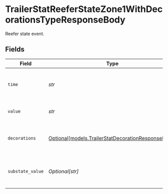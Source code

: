 # TrailerStatReeferStateZone1WithDecorationsTypeResponseBody

Reefer state event.


## Fields

| Field                                                                                                | Type                                                                                                 | Required                                                                                             | Description                                                                                          | Example                                                                                              |
| ---------------------------------------------------------------------------------------------------- | ---------------------------------------------------------------------------------------------------- | ---------------------------------------------------------------------------------------------------- | ---------------------------------------------------------------------------------------------------- | ---------------------------------------------------------------------------------------------------- |
| `time`                                                                                               | *str*                                                                                                | :heavy_check_mark:                                                                                   | UTC timestamp in RFC 3339 format.                                                                    | 2020-01-27T07:06:25Z                                                                                 |
| `value`                                                                                              | *str*                                                                                                | :heavy_check_mark:                                                                                   | The state zone 1 of the reefer.                                                                      | `Off`, `On`                                                                                          |
| `decorations`                                                                                        | [Optional[models.TrailerStatDecorationResponseBody]](../models/trailerstatdecorationresponsebody.md) | :heavy_minus_sign:                                                                                   | Decorated values for the primary trailer stat datapoints.                                            |                                                                                                      |
| `substate_value`                                                                                     | *Optional[str]*                                                                                      | :heavy_minus_sign:                                                                                   | The substate zone 1 of the reefer, if available.                                                     | `Pretrip`, `Defrost`                                                                                 |